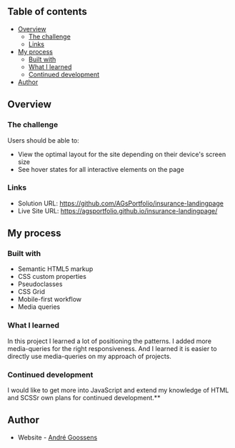 ## Table of contents

- [Overview](#overview)
  - [The challenge](#the-challenge)
  - [Links](#links)
- [My process](#my-process)
  - [Built with](#built-with)
  - [What I learned](#what-i-learned)
  - [Continued development](#continued-development)
- [Author](#author)

## Overview

### The challenge

Users should be able to:

- View the optimal layout for the site depending on their device's screen size
- See hover states for all interactive elements on the page


### Links

- Solution URL: https://github.com/AGsPortfolio/insurance-landingpage
- Live Site URL: https://agsportfolio.github.io/insurance-landingpage/


## My process

### Built with

- Semantic HTML5 markup
- CSS custom properties
- Pseudoclasses
- CSS Grid
- Mobile-first workflow
- Media queries

### What I learned

In this project I learned a lot of positioning the patterns. I added more media-queries for the right responsiveness. 
And I learned it is easier to directly use media-queries on my approach of projects.

### Continued development

I would like to get more into JavaScript and extend my knowledge of HTML and SCSSr own plans for continued development.**


## Author

- Website - [André Goossens](https://github.com/AGsPortfolio)
